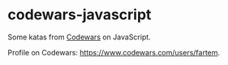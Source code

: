 # codewars-javascript 

Some katas from [Codewars](https://www.codewars.com) on JavaScript.

Profile on Codewars: https://www.codewars.com/users/fartem.
